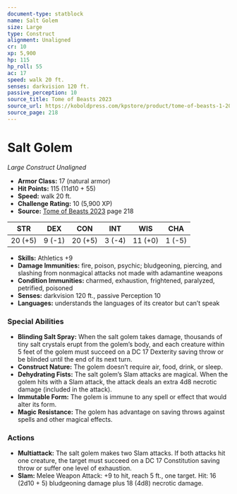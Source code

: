 ```yaml
---
document-type: statblock
name: Salt Golem
size: Large
type: Construct
alignment: Unaligned
cr: 10
xp: 5,900
hp: 115
hp_roll: 55
ac: 17
speed: walk 20 ft.
senses: darkvision 120 ft. 
passive_perception: 10
source_title: Tome of Beasts 2023
source_url: https://koboldpress.com/kpstore/product/tome-of-beasts-1-2023-edition/
source_page: 218
---
```


# Salt Golem

*Large* *Construct* *Unaligned*

- **Armor Class:** 17 (natural armor)
- **Hit Points:** 115 (11d10 + 55)
- **Speed:** walk 20 ft.
- **Challenge Rating:** 10 (5,900 XP)
- **Source:** [Tome of Beasts 2023](https://koboldpress.com/kpstore/product/tome-of-beasts-1-2023-edition/) page 218

| STR | DEX | CON | INT | WIS | CHA |
| --- | --- | --- | --- | --- | --- |
| 20 (+5) | 9 (-1) | 20 (+5) | 3 (-4) | 11 (+0) | 1 (-5) |

- **Skills:** Athletics +9
- **Damage Immunities:** fire, poison, psychic; bludgeoning, piercing, and slashing from nonmagical attacks not made with adamantine weapons
- **Condition Immunities:** charmed, exhaustion, frightened, paralyzed, petrified, poisoned
- **Senses:** darkvision 120 ft., passive Perception 10
- **Languages:** understands the languages of its creator but can’t speak

### Special Abilities

- **Blinding Salt Spray:** When the salt golem takes damage, thousands of tiny salt crystals erupt from the golem’s body, and each creature within 5 feet of the golem must succeed on a DC 17 Dexterity saving throw or be blinded until the end of its next turn.
- **Construct Nature:** The golem doesn’t require air, food, drink, or sleep.
- **Dehydrating Fists:** The salt golem’s Slam attacks are magical. When the golem hits with a Slam attack, the attack deals an extra 4d8 necrotic damage (included in the attack).
- **Immutable Form:** The golem is immune to any spell or effect that would alter its form.
- **Magic Resistance:** The golem has advantage on saving throws against spells and other magical effects.

### Actions

- **Multiattack:** The salt golem makes two Slam attacks. If both attacks hit one creature, the target must succeed on a DC 17 Constitution saving throw or suffer one level of exhaustion.
- **Slam:** Melee Weapon Attack: +9 to hit, reach 5 ft., one target. Hit: 16 (2d10 + 5) bludgeoning damage plus 18 (4d8) necrotic damage.
